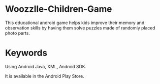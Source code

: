 

# Woozzlle-Children-Game

This educational android game helps kids improve their memory and observation skills by having them solve puzzles made of randomly placed photo parts.

# Keywords

Using Android Java, XML, Android SDK.

It is available in the Android Play Store.
